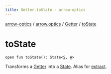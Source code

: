 ```yaml
---
title: Getter.toState - arrow-optics
---
```


[arrow-optics](../../index.html) / [arrow.optics](../index.html) / [Getter](index.html) / [toState](./to-state.html)

# toState

`open fun toState(): State<`[`S`](index.html#S)`, `[`A`](index.html#A)`>`

Transforms a [Getter](index.html) into a [State](#).
Alias for [extract](extract.html).

